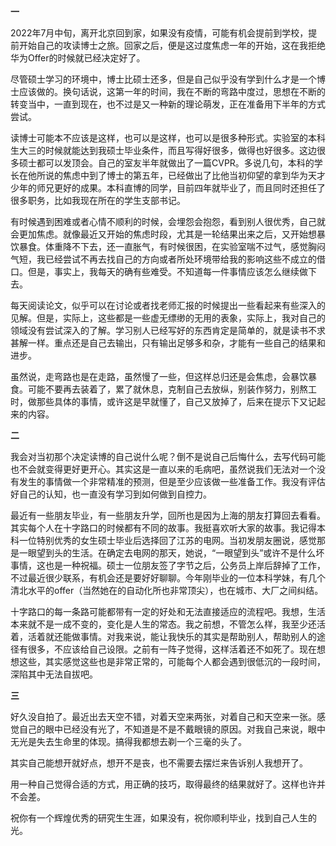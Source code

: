 **一**

2022年7月中旬，离开北京回到家，如果没有疫情，可能有机会提前到学校，提前开始自己的攻读博士之旅。回家之后，便是这过度焦虑一年的开始，这在我拒绝华为Offer的时候就已经决定好了。

尽管硕士学习的环境中，博士比硕士还多，但是自己似乎没有学到什么才是一个博士应该做的。换句话说，这第一年的时间，我在不断的弯路中度过，思想在不断的转变当中，一直到现在，也不过是又一种新的理论萌发，正在准备用下半年的方式尝试。

读博士可能本不应该是这样，也可以是这样，也可以是很多种形式。实验室的本科生大三的时候就能达到我硕士毕业条件，而且写得好很多，做得也好很多。这边很多硕士都可以发顶会。自己的室友半年就做出了一篇CVPR。多说几句，本科的学长在他所说的焦虑中到了博士的第五年，已经做出了比他当初仰望的拿到华为天才少年的师兄更好的成果。本科直博的同学，目前四年就毕业了，而且同时还担任了很多职务，比如我现在所在的学生支部书记。

有时候遇到困难或者心情不顺利的时候，会埋怨会抱怨，看到别人很优秀，自己就会更加焦虑。就像最近又开始的焦虑时段，尤其是一轮结果出来之后，又开始想暴饮暴食。体重降不下去，还一直胀气，有时候很困，在实验室喘不过气，感觉胸闷气短，我已经尝试不再去找自己的方向或者所处环境带给我的影响这些不成立的借口。但是，事实上，我每天的确有些难受。不知道每一件事情应该怎么继续做下去。

每天阅读论文，似乎可以在讨论或者找老师汇报的时候提出一些看起来有些深入的见解。但是，实际上，这些都是一些虚无缥缈的无用的表象，实际上，我对自己的领域没有尝试深入的了解。学习别人已经写好的东西肯定是简单的，就是读书不求甚解一样。重点还是自己去输出，只有输出足够多和杂，才能有一些自己的结果和进步。

虽然说，走弯路也是在走路，虽然慢了一些，但这样总归还是会焦虑，会暴饮暴食。可能不要再去装着了，累了就休息，克制自己去放纵，别装作努力，别熬工时，做那些具体的事情，或许这是早就懂了，自己又放掉了，后来在提示下又记起来的内容。

**二**

我会对当初那个决定读博的自己说什么呢？倒不是说自己后悔什么，去写代码可能也不会就变得更好更开心。其实这是一直以来的毛病吧，虽然说我们无法对一个没有发生的事情做一个非常精准的预测，但是至少应该做一些准备工作。我没有评估好自己的认知，也一直没有学习到如何做到自控力。

最近有一些朋友毕业，有一些朋友升学，回所也是因为上海的朋友打算回去看看。其实每个人在十字路口的时候都有不同的故事。我挺喜欢听大家的故事。我记得本科一位特别优秀的女生硕士毕业后选择回了江苏的电网。当初发朋友圈说，感觉那是一眼望到头的生活。在确定去电网的那天，她说，“一眼望到头”或许不是什么坏事情，这也是一种祝福。硕士一位朋友签了字节之后，公务员上岸后辞掉了工作，不过最近很少联系，有机会还是要好好聊聊。今年刚毕业的一位本科学妹，有几个清北水平的offer（当然她在的自动化所也非常顶尖），也在城市、大厂之间纠结。

十字路口的每一条路可能都带有一定的好处和无法直接适应的流程吧。我想，生活本来就不是一成不变的，变化是人生的常态。我之前想，不管怎么样，我至少还活着，活着就还能做事情。对我来说，能让我快乐的其实是帮助别人，帮助别人的途径有很多，不应该给自己设限。之前有一阵子觉得，这样活着还不如死了。现在想想这些，其实感觉这些也是非常正常的，可能每个人都会遇到很低沉的一段时间，深陷其中无法自拔吧。

**三**

好久没自拍了。最近出去天空不错，对着天空来两张，对着自己和天空来一张。感觉自己的眼中已经没有光了，不知道是不是不戴眼镜的原因。对我自己来说，眼中无光是失去生命里的体现。搞得我都想去剃一个三毫的头了。

其实自己能想开就好点，想开不是丧，也不需要去摆烂来告诉别人我想开了。

用一种自己觉得合适的方式，用正确的技巧，取得最终的结果就好了。这样也许并不会差。

祝你有一个辉煌优秀的研究生生涯，如果没有，祝你顺利毕业，找到自己人生的光。